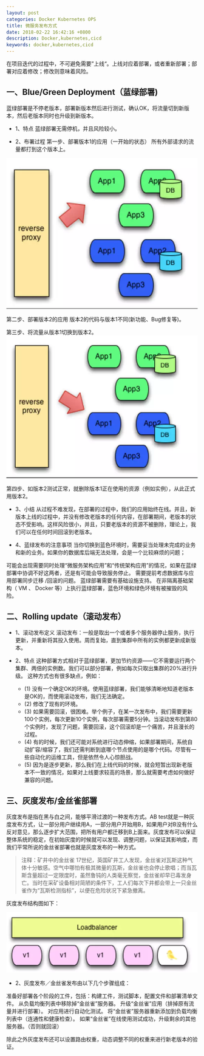 ```yaml
---
layout: post
categories: Docker Kubernetes OPS
title: 微服务发布方式
date: 2018-02-22 16:42:16 +0800
description: Docker,kubernetes,cicd
keywords: docker,kubernetes,cicd
---
```


在项目迭代的过程中，不可避免需要”上线“。上线对应着部署，或者重新部署；部署对应着修改；修改则意味着风险。

## 一、Blue/Green Deployment（蓝绿部署)
蓝绿部署是不停老版本，部署新版本然后进行测试，确认OK，将流量切到新版本，然后老版本同时也升级到新版本。

- 1、特点
蓝绿部署无需停机，并且风险较小。

- 2、布署过程
第一步、部署版本1的应用（一开始的状态）
所有外部请求的流量都打到这个版本上。

![](https://raw.githubusercontent.com/jevic/images/master/other/devops01.png)

第二步、部署版本2的应用
版本2的代码与版本1不同(新功能、Bug修复等)。

第三步、将流量从版本1切换到版本2。
![](https://raw.githubusercontent.com/jevic/images/master/other/devops02.png)

第四步、如版本2测试正常，就删除版本1正在使用的资源（例如实例），从此正式用版本2。

- 3、小结
从过程不难发现，在部署的过程中，我们的应用始终在线。并且，新版本上线的过程中，并没有修改老版本的任何内容，在部署期间，老版本的状态不受影响。这样风险很小，并且，只要老版本的资源不被删除，理论上，我们可以在任何时间回滚到老版本。

- 4、蓝绿发布的注意事项
当你切换到蓝色环境时，需要妥当处理未完成的业务和新的业务。如果你的数据库后端无法处理，会是一个比较麻烦的问题；

可能会出现需要同时处理“微服务架构应用”和“传统架构应用”的情况，如果在蓝绿部署中协调不好这两者，还是有可能会导致服务停止。
需要提前考虑数据库与应用部署同步迁移 /回滚的问题。
蓝绿部署需要有基础设施支持。
在非隔离基础架构（ VM 、 Docker 等）上执行蓝绿部署，蓝色环境和绿色环境有被摧毁的风险。

## 二、Rolling update（滚动发布）

- 1、滚动发布定义
滚动发布：一般是取出一个或者多个服务器停止服务，执行更新，并重新将其投入使用。周而复始，直到集群中所有的实例都更新成新版本。

- 2、特点
这种部署方式相对于蓝绿部署，更加节约资源——它不需要运行两个集群、两倍的实例数。我们可以部分部署，例如每次只取出集群的20%进行升级。
这种方式也有很多缺点，例如：
    - (1) 没有一个确定OK的环境。使用蓝绿部署，我们能够清晰地知道老版本是OK的，而使用滚动发布，我们无法确定。
    - (2) 修改了现有的环境。
    - (3) 如果需要回滚，很困难。举个例子，在某一次发布中，我们需要更新100个实例，每次更新10个实例，每次部署需要5分钟。当滚动发布到第80个实例时，发现了问题，需要回滚，这个回滚却是一个痛苦，并且漫长的过程。
    - (4) 有的时候，我们还可能对系统进行动态伸缩，如果部署期间，系统自动扩容/缩容了，我们还需判断到底哪个节点使用的是哪个代码。尽管有一些自动化的运维工具，但是依然令人心惊胆战。
    - (5) 因为是逐步更新，那么我们在上线代码的时候，就会短暂出现新老版本不一致的情况，如果对上线要求较高的场景，那么就需要考虑如何做好兼容的问题。

## 三、灰度发布/金丝雀部署

灰度发布是指在黑与白之间，能够平滑过渡的一种发布方式。AB test就是一种灰度发布方式，让一部分用户继续用A，一部分用户开始用B，如果用户对B没有什么反对意见，那么逐步扩大范围，把所有用户都迁移到B上面来。灰度发布可以保证整体系统的稳定，在初始灰度的时候就可以发现、调整问题，以保证其影响度，而我们平常所说的金丝雀部署也就是灰度发布的一种方式。

>注释：矿井中的金丝雀
17世纪，英国矿井工人发现，金丝雀对瓦斯这种气体十分敏感。空气中哪怕有极其微量的瓦斯，金丝雀也会停止歌唱；而当瓦斯含量超过一定限度时，虽然鲁钝的人类毫无察觉，金丝雀却早已毒发身亡。当时在采矿设备相对简陋的条件下，工人们每次下井都会带上一只金丝雀作为“瓦斯检测指标”，以便在危险状况下紧急撤离。

灰度发布结构图如下：

![](https://raw.githubusercontent.com/jevic/images/master/other/devops03.png)

- 2、灰度发布／金丝雀发布由以下几个步骤组成：

准备好部署各个阶段的工件，包括：构建工件，测试脚本，配置文件和部署清单文件。
从负载均衡列表中移除掉“金丝雀”服务器。
升级“金丝雀”应用（排掉原有流量并进行部署）。
对应用进行自动化测试。
将“金丝雀”服务器重新添加到负载均衡列表中（连通性和健康检查）。
如果“金丝雀”在线使用测试成功，升级剩余的其他服务器。（否则就回滚）

除此之外灰度发布还可以设置路由权重，动态调整不同的权重来进行新老版本的验证。
